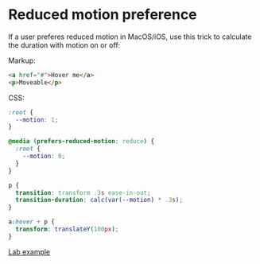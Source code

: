 # Reduced motion preference
If a user preferes reduced motion in MacOS/iOS, use this trick to calculate the duration with motion on or off:

[](https://twitter.com/steveg3003/status/888500276847562752)

Markup:

```html
<a href="#">Hover me</a>
<p>Moveable</p>
```

CSS:

```css
:root {
  --motion: 1;
}

@media (prefers-reduced-motion: reduce) {
  :root {
    --motion: 0;
  }
}

p {
  transition: transform .3s ease-in-out;
  transition-duration: calc(var(--motion) * .3s);
}

a:hover + p {
  transform: translateY(100px);
}
```

[Lab example](http://lab.pekkos.com/reduced-motion.html)


